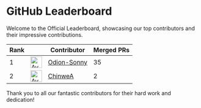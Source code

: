 <!-- Section Start -->
# GitHub Leaderboard

Welcome to the Official Leaderboard, showcasing our top contributors and their impressive contributions.

| Rank || Contributor | Merged PRs |
| ---- | -- |----------- | ---------- |
| 1 | <img src='https://avatars.githubusercontent.com/u/99491084?v=4' alt='Avatar' width='30' height='30'> | [Odion-Sonny](https://github.com/Odion-Sonny) | 35 |
| 2 | <img src='https://avatars.githubusercontent.com/u/66801566?v=4' alt='Avatar' width='30' height='30'> | [ChinweA](https://github.com/ChinweA) | 2 |

Thank you to all our fantastic contributors for their hard work and dedication!

<!-- Section End -->
